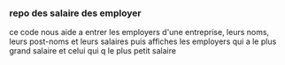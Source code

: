 ### repo des salaire des employer
ce code nous aide a entrer les employers d'une entreprise, leurs noms, leurs post-noms et leurs salaires
puis affiches les employers qui a le plus grand salaire
et celui qui q le plus petit salaire
